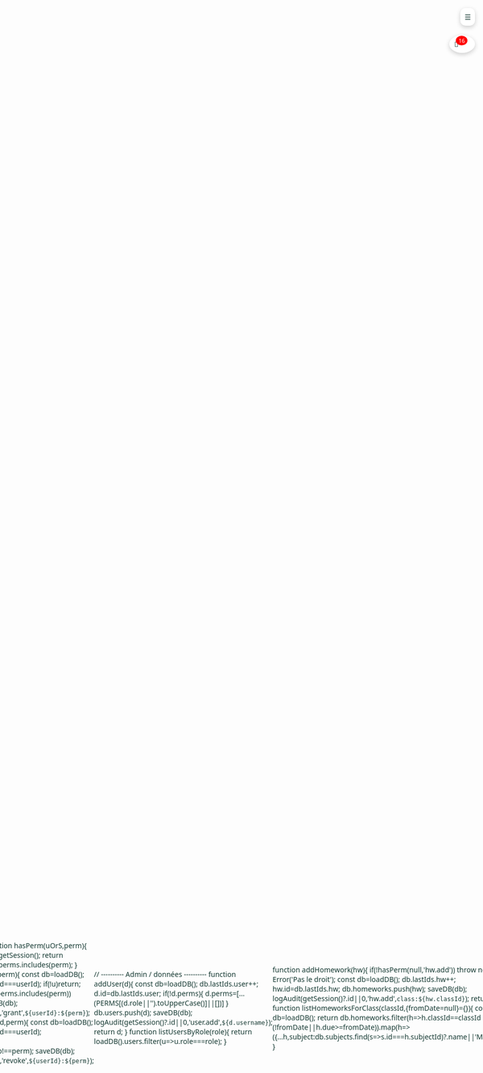 [admin.html](https://github.com/user-attachments/files/22957327/admin.html)[data.js](https://github.com/user-attachments/files/22957321/data.js)<img width="496" height="493" alt="icon-512" src="https://github.com/user-attachments/assets/e64bcba0-c373-4c76-81d0-432c9ffc7d54" /># PRONOTE-RP
PRONOTE[index.html](https://github.com/user-attachments/files/22957319/index.html)<!DOCTYPE html>
<html lang="fr">![Uploading icon-512.png…]<img width="192"// [Uplo<!doctype html>
<html lang="fr">
<head>
<meta charset="utf-8" />
<meta name="viewport" content="width=device-width,initial-scale=1" />
<title>PRONOTE RP — Panneau Administrateur (Collège La Rondelle)</title>
<style>
  :root{
    --green:#17623b;
    --accent:#18a090;
    --danger:#d32f2f;
    --card:#ffffff;
    --bg:#f4f6f5;
    --text:#0e2b26;
  }
  *{box-sizing:border-box}
  body{margin:0;font-family:Inter,system-ui,Arial,sans-serif;background:var(--bg);color:var(--text)}
  header{background:linear-gradient(90deg,var(--green),#2e7d60);color:#fff;padding:14px 18px;display:flex;justify-content:space-between;align-items:center;box-shadow:0 4px 18px rgba(0,0,0,.08)}
  header h1{margin:0;font-size:18px}
  header .sub{font-size:13px;opacity:.95}
  nav.admin-nav{display:flex;flex-wrap:wrap;gap:8px;justify-content:center;padding:10px;background:#eaf7f0;border-bottom:3px solid var(--green)}
  nav.admin-nav button{background:#fff;color:var(--green);border:2px solid var(--green);padding:9px 14px;border-radius:8px;cursor:pointer;font-weight:700;transition:transform .06s, background .2s, color .2s}
  nav.admin-nav button:hover{background:var(--green);color:#fff;transform:translateY(-2px)}
  nav.admin-nav button.inactive{background:var(--green);color:#fff}
  main{max-width:1150px;margin:18px auto;padding:12px}
  .grid{display:grid;grid-template-columns:1fr 360px;gap:14px}
  .full{grid-column:1/-1}
  .card{background:var(--card);border-radius:12px;padding:14px;box-shadow:0 6px 18px rgba(0,0,0,.04)}
  h2{margin:0 0 10px;color:var(--green)}
  p.muted{color:#63706a;margin:6px 0}
  .controls{display:flex;gap:8px;flex-wrap:wrap}
  .btn{background:var(--green);color:#fff;border:0;padding:8px 12px;border-radius:8px;cursor:pointer}
  .btn.ghost{background:#fff;color:var(--green);border:1px solid #e6eee8}
  .btn.warn{background:var(--danger)}
  input[type=text],input[type=password],select,textarea{padding:8px;border-radius:8px;border:1px solid #e6eee8;width:100%;font-size:14px}
  table{width:100%;border-collapse:collapse;margin-top:10px}
  th,td{border:1px solid #e9f3ee;padding:8px;text-align:left;font-size:14px}
  th{background:#f0faf6;color:var(--green);font-weight:700}
  select{padding:6px;border-radius:6px}
  .smalltxt{font-size:13px;color:#6b756f}
  .perm-btn{background:#eee;border:0;border-radius:8px;padding:6px 10px;cursor:pointer;min-width:56px}
  .perm-btn.active{background:var(--accent);color:#fff}
  .blocked{opacity:.45}
  @media(max-width:980px){.grid{grid-template-columns:1fr}.admin-nav{overflow:auto;padding:8px}}
  .hidden{display:none}
</style>
</head>
<body>

<header>
  <div>
    <h1>PRONOTE RP — Collège La Rondelle</h1>
    <div class="sub">Panneau administrateur</div>
  </div>
  <div style="display:flex;gap:10px;align-items:center">
    <div class="smalltxt">Connecté : <strong>Directeur</strong></div>
    <div id="notifBell" style="position:relative;cursor:pointer;display:none;font-size:18px">🔔
      <span id="notifCount" style="position:absolute;top:-8px;right:-12px;background:var(--danger);color:#fff;border-radius:50%;padding:3px 7px;font-weight:700;font-size:12px">0</span>
    </div>
    <button class="btn ghost" id="exportData">Exporter JSON</button>
    <input type="file" id="importFile" style="display:none" accept="application/json"/>
    <button class="btn ghost" id="importData">Importer JSON</button>
  </div>
</header>

<nav class="admin-nav" aria-label="menu admin">
  <button data-section="dashboard" class="small active">🏠 Tableau de bord</button>
  <button data-section="users" class="small inactive">👥 Utilisateurs</button>
  <button data-section="permissions" class="small inactive">🔐 Permissions</button>
  <button data-section="timetables" class="small inactive">🗓️ Emplois du temps</button>
  <button data-section="absences" class="small inactive">📕 Absences</button>
  <button data-section="observations" class="small inactive">📝 Observations</button>
  <button data-section="settings" class="small inactive">⚙️ Paramètres</button>
</nav>

<main>
  <div class="grid">

    <div class="card section active full" id="dashboard">
      <h2>Tableau de bord</h2>
      <div style="display:flex;justify-content:space-between;gap:12px;align-items:center;flex-wrap:wrap">
        <div>
          <p class="smalltxt">Date / heure :</p>
          <div id="now" class="pill" style="display:inline-block;padding:6px 10px;background:#eef8f4;border-radius:8px;color:var(--green)"></div>
          <p class="smalltxt" style="margin-top:6px">Total comptes : <strong id="countUsers">0</strong></p>
        </div>
        <div style="min-width:320px">
          <div style="display:flex;gap:8px;flex-wrap:wrap">
            <button class="btn warn" id="blockAllBtn">🔒 Bloquer tout le monde</button>
            <button class="btn" id="unblockAllBtn">🔓 Débloquer tout le monde</button>
            <button class="btn ghost" id="clearData">Réinitialiser données</button>
          </div>
          <p class="smalltxt" style="margin-top:8px">Recherche rapide :</p>
          <input id="searchTop" placeholder="Rechercher (nom / identifiant)" />
        </div>
      </div>
    </div>

    <!-- Users -->
    <div class="card section" id="users" style="display:none">
      <h2>Gestion des utilisateurs</h2>

      <div style="display:flex;justify-content:space-between;align-items:center;gap:10px;flex-wrap:wrap;margin-bottom:10px">
        <div style="display:flex;gap:8px;align-items:center;">
          <button class="btn" id="toggleAdd">+ Ajouter un utilisateur</button>
          <input id="searchUser" placeholder="Filtrer utilisateurs..." />
        </div>
        <div style="display:flex;gap:8px;align-items:center">
          <button class="btn ghost" id="exportUsers">Exporter utilisateurs</button>
          <button class="btn ghost" id="importUsers">Importer utilisateurs</button>
        </div>
      </div>

      <!-- add form -->
      <div id="addForm" style="display:none;margin-bottom:10px" class="card">
        <div style="display:grid;grid-template-columns:repeat(auto-fit,minmax(180px,1fr));gap:10px">
          <input id="in_prenom" placeholder="Prénom">
          <input id="in_nom" placeholder="Nom">
          <select id="in_role">
            <option value="Professeur">Professeur</option>
            <option value="Élève">Élève</option>
            <option value="Parent">Parent</option>
            <option value="Vie scolaire">Vie scolaire</option>
            <option value="Administrateur">Administrateur</option>
          </select>
          <input id="in_classe" placeholder="Classe (optionnel)">
          <input id="in_identifiant" placeholder="Nom d'utilisateur (laisser vide => auto)">
          <input id="in_mdp" type="password" placeholder="Mot de passe (sera haché)">
          <input id="in_pin" placeholder="PIN (4 chiffres)" maxlength="4">
          <select id="in_matiere1">
            <option value="">Matière 1 (si prof)</option>
          </select>
          <select id="in_matiere2">
            <option value="">Matière 2 (si prof)</option>
          </select>
          <div style="display:flex;gap:8px">
            <button class="btn" id="createUserBtn">Créer</button>
            <button class="btn ghost" id="cancelCreate">Annuler</button>
          </div>
        </div>
      </div>

      <div style="overflow:auto;max-height:520px">
        <table id="usersTable">
          <thead>
            <tr>
              <th>Nom</th><th>Prénom</th><th>Rôle</th><th>Classe</th>
              <th>Matière 1</th><th>Matière 2</th><th>Identifiant</th><th>Mot de passe</th><th>PIN</th><th>QR</th><th>Actions</th>
            </tr>
          </thead>
          <tbody id="usersBody"></tbody>
        </table>
      </div>
    </div>

    <!-- Permissions -->
    <div class="card section" id="permissions" style="display:none">
      <h2>Permissions globales</h2>
      <p class="smalltxt">Gère précisément qui peut faire quoi.</p>

      <div style="display:flex;gap:8px;align-items:center;margin-bottom:8px">
        <button class="btn" id="perm_check_all">✅ Tout activer</button>
        <button class="btn ghost" id="perm_uncheck_all">✖️ Tout désactiver</button>
        <button class="btn warn" id="perm_block_all">🔒 Bloquer tout</button>
        <button class="btn green" id="perm_unblock_all">🔓 Débloquer tout</button>
        <input id="permSearch" placeholder="Filtrer utilisateur..." style="margin-left:8px">
      </div>

      <div style="overflow:auto;max-height:560px">
        <table id="permTable">
          <thead id="permHead"></thead>
          <tbody id="permBody"></tbody>
        </table>
      </div>
    </div>

    <!-- Timetables -->
    <div class="card section" id="timetables" style="display:none">
      <h2>Emplois du temps</h2>
      <p class="smalltxt">(Module de démonstration)</p>
      <div style="display:flex;gap:8px;margin-bottom:8px">
        <input id="edt_classe" placeholder="Classe (ex : 5A)">
        <input id="edt_prof" placeholder="Prof (ex : Mme Dupont)">
        <input id="edt_matiere" placeholder="Matière">
        <input id="edt_horaire" placeholder="Horaire (ex: 9h00-10h00)">
        <button class="btn" id="edt_add">Ajouter</button>
      </div>
      <table id="edtTable"><thead><tr><th>Classe</th><th>Prof</th><th>Matière</th><th>Horaire</th><th>Actions</th></tr></thead><tbody></tbody></table>
    </div>

    <!-- Absences -->
    <div class="card section" id="absences" style="display:none">
      <h2>Absences & Remplacements</h2>
      <p class="smalltxt">Doro Party visible par tous si coché.</p>

      <div style="display:flex;gap:8px;margin-bottom:8px">
        <input id="abs_nom" placeholder="Nom du prof/élève">
        <input id="abs_type" placeholder="Type (absent / remplacé / doro / salle)">
        <input id="abs_date" type="date">
        <button class="btn" id="abs_add">Signaler</button>
      </div>
      <table id="absTable"><thead><tr><th>Nom</th><th>Type</th><th>Date</th><th>Actions</th></tr></thead><tbody></tbody></table>
    </div>

    <!-- Observations -->
    <div class="card section" id="observations" style="display:none">
      <h2>Observations élèves</h2>
      <div style="display:flex;gap:8px;margin-bottom:8px;flex-wrap:wrap">
        <input id="obs_eleve" placeholder="Nom élève">
        <input id="obs_date" type="date">
        <input id="obs_text" placeholder="Observation (texte)">
        <button class="btn" id="obs_add">Ajouter</button>
      </div>
      <table id="obsTable"><thead><tr><th>Élève</th><th>Date</th><th>Observation</th><th>Actions</th></tr></thead><tbody></tbody></table>
    </div>

    <!-- Settings -->
    <div class="card section" id="settings" style="display:none">
      <h2>Paramètres</h2>
      <div class="card">
        <label>Nom de l'établissement <input id="setting_name" type="text" value="Collège La Rondelle" /></label>
        <label>Email contact <input id="setting_email" type="email" value="contact@larondelle.edu" /></label>
        <div style="margin-top:10px">
          <label><input type="checkbox" id="setting_allow_notes"> Autoriser la saisie des notes par les profs</label><br>
          <label><input type="checkbox" id="setting_allow_doro"> Autoriser Doro Party (si coché)</label>
        </div>
        <div style="margin-top:10px">
          <button class="btn" id="saveSettings">Enregistrer paramètres</button>
        </div>
      </div>
    </div>

  </div>
</main>

<footer style="text-align:center;color:#6b756f;padding:10px;">
  © 2025 – PRONOTE RP · Collège La Rondelle
</footer>

<!-- ====================== SCRIPT PRINCIPAL ====================== -->
<script>
/* -----------------------------
   Utilitaires & état initial
   ----------------------------- */
const DATA_KEY = 'PRONOTE_RP_DATA_v1'; // stocke tout
// fonction SHA-256 (utilisée pour hacher mot de passe)
async function sha256(str){
  const buf = await crypto.subtle.digest("SHA-256", new TextEncoder().encode(String(str)));
  return Array.from(new Uint8Array(buf)).map(b=>b.toString(16).padStart(2,'0')).join('');
}

let state = {
  users: [],
  timetable: [],
  absences: [],
  observations: [],
  settings: { name: "Collège La Rondelle", email:"contact@larondelle.edu", allow_notes:false, allow_doro:false },
  history: []
};

function saveState(){ localStorage.setItem(DATA_KEY, JSON.stringify(state)); updateCounters(); }
function loadState(){
  const raw = localStorage.getItem(DATA_KEY);
  if(raw){ try{ state = JSON.parse(raw); }catch(e){ console.error(e); } }
  // si vide, initialiser exemples
  if(!state.users || state.users.length===0){
    (async ()=>{
      // create seeded users with hashed passwords
      const a = await sha256('adminpass');
      const b = await sha256('profpass');
      state.users = [
        { id:'u1', nom:'Dupont', prenom:'Jean', role:'Professeur', classe:'5A', matiere1:'Mathématiques', matiere2:'Physique-Chimie', identifiant:'jdupont', password:a, pin:'0000', actif:true, perms:{} },
        { id:'u2', nom:'Martin', prenom:'Alice', role:'Élève', classe:'4B', matiere1:'', matiere2:'', identifiant:'amartin', password:b, pin:'1111', actif:true, perms:{} },
        { id:'u3', nom:'Arthur', prenom:'L', role:'Administrateur', classe:'', matiere1:'', matiere2:'', identifiant:'arthur', password:a, pin:'2222', actif:true, perms:{} }
      ];
      state.history.push(`[${new Date().toLocaleString()}] Données initialisées`);
      saveState();
      renderAll();
    })();
  }
}
loadState();

/* ---------- affichage date & notifications ---------- */
function renderNow(){ document.getElementById('now').textContent = new Date().toLocaleString('fr-FR'); }
setInterval(renderNow, 60*1000); renderNow();

function updateNotifications(){
  const count = state.absences.length + state.observations.length;
  const bell = document.getElementById('notifBell');
  const countEl = document.getElementById('notifCount');
  if(count>0){ bell.style.display='inline-block'; countEl.textContent = count; }
  else bell.style.display='none';
}
updateNotifications();

/* ---------- NAV ---------- */
document.querySelectorAll('nav.admin-nav button').forEach(btn=>{
  btn.addEventListener('click', ()=> {
    document.querySelectorAll('nav.admin-nav button').forEach(b=>b.classList.remove('inactive'));
    btn.classList.add('inactive');
    const sec = btn.dataset.section;
    document.querySelectorAll('.section').forEach(s=>s.style.display='none');
    const el = document.getElementById(sec);
    if(el) el.style.display='block';
    renderAll();
  });
});

/* ---------- Matières list (finale) ---------- */
const MATIERES = [
  "Français","Mathématiques","Histoire-Géographie","Anglais","Espagnol",
  "SVT","Physique-Chimie","Technologie","EPS","Arts plastiques",
  "Éducation musicale","EMC","Roblox","Doro"
];
// populate selects for matieres
function populateMatieres(){
  const s1 = document.getElementById('in_matiere1');
  const s2 = document.getElementById('in_matiere2');
  s1.innerHTML = '<option value="">Matière 1 (si prof)</option>';
  s2.innerHTML = '<option value="">Matière 2 (si prof)</option>';
  MATIERES.forEach(m=>{ s1.innerHTML += `<option>${m}</option>`; s2.innerHTML += `<option>${m}</option>`; });
}
populateMatieres();

/* ---------- Render / Users ---------- */
const usersBody = document.getElementById('usersBody');
function renderUsers(filter=''){
  usersBody.innerHTML = '';
  const q = (filter||'').toLowerCase();
  state.users.forEach(u=>{
    const fullname = (u.prenom + ' ' + u.nom).toLowerCase();
    if(q && !fullname.includes(q) && !(u.identifiant||'').toLowerCase().includes(q)) return;
    const tr = document.createElement('tr');
    tr.className = u.actif? '' : 'blocked';
    tr.innerHTML = `
      <td>${u.nom}</td>
      <td>${u.prenom}</td>
      <td>${u.role}</td>
      <td>${u.classe||''}</td>
      <td>${u.matiere1||''}</td>
      <td>${u.matiere2||''}</td>
      <td>${u.identifiant||''}</td>
      <td><span class="smalltxt">••••••</span></td>
      <td>${u.pin||''}</td>
      <td><button class="btn ghost small" data-id="${u.id}" data-action="qr">🔳</button></td>
      <td style="white-space:nowrap">
        <button class="btn ghost" data-id="${u.id}" data-action="show">👁️</button>
        <button class="btn" data-id="${u.id}" data-action="toggle">${u.actif? 'Désactiver' : 'Activer'}</button>
        <button class="btn warn" data-id="${u.id}" data-action="del">Suppr</button>
      </td>
    `;
    usersBody.appendChild(tr);
  });
  attachUserActions();
  updateCounters();
}

function attachUserActions(){
  document.querySelectorAll('#usersBody button').forEach(btn=>{
    btn.addEventListener('click', async (e)=>{
      const id = btn.dataset.id;
      const action = btn.dataset.action;
      const userIndex = state.users.findIndex(x=>x.id===id);
      if(userIndex === -1) return;
      const user = state.users[userIndex];
      if(action==='toggle'){
        if(user.role==='Administrateur'){ alert('Impossible de désactiver un administrateur'); return; }
        user.actif = !user.actif; saveState(); renderAll();
      } else if(action==='del'){
        if(!confirm(`Supprimer ${user.prenom} ${user.nom} ?`)) return;
        state.users.splice(userIndex,1); saveState(); renderAll();
      } else if(action==='show'){
        alert(`Utilisateur: ${user.prenom} ${user.nom}\nIdentifiant: ${user.identifiant}\nPIN: ${user.pin||'(aucun)'}\nRôle: ${user.role}`);
      } else if(action==='qr'){
        // payload simple pour démonstration (ne pas utiliser en prod)
        const payload = `user:${user.identifiant};pin:${user.pin||''};role:${user.role}`;
        const url = `https://chart.googleapis.com/chart?cht=qr&chs=300x300&chl=${encodeURIComponent(payload)}`;
        window.open(url,'_blank');
      }
    });
  });
}

/* add user form handling (uses hashing) */
document.getElementById('toggleAdd').addEventListener('click', ()=> {
  document.getElementById('addForm').style.display = document.getElementById('addForm').style.display === 'none' ? 'block' : 'none';
});
document.getElementById('cancelCreate').addEventListener('click', ()=> { document.getElementById('addForm').style.display='none'; });

document.getElementById('createUserBtn').addEventListener('click', async ()=>{
  const prenom = document.getElementById('in_prenom').value.trim();
  const nom = document.getElementById('in_nom').value.trim();
  const role = document.getElementById('in_role').value;
  const classe = document.getElementById('in_classe').value.trim();
  let ident = document.getElementById('in_identifiant').value.trim();
  const rawPass = document.getElementById('in_mdp').value || Math.random().toString(36).slice(2,9);
  const pin = document.getElementById('in_pin').value.trim();
  const mat1 = document.getElementById('in_matiere1').value;
  const mat2 = document.getElementById('in_matiere2').value;

  if(!prenom || !nom){ alert('Nom et prénom requis'); return; }
  if(pin && !/^\d{4}$/.test(pin)){ alert('PIN = 4 chiffres'); return; }
  if(!ident) ident = (prenom[0]||'') + '.' + nom.toLowerCase();
  // uniqueness
  if(state.users.some(u=>u.identifiant && u.identifiant.toLowerCase()===ident.toLowerCase())){ alert('Identifiant déjà pris'); return; }

  const passHash = await sha256(rawPass);
  const newUser = {
    id: 'u_'+Date.now(),
    nom, prenom, role, classe,
    matiere1: role==='Professeur'? mat1 : '',
    matiere2: role==='Professeur'? mat2 : '',
    identifiant: ident,
    password: passHash,
    pin: pin||null,
    actif: true,
    perms: {}
  };
  state.users.push(newUser);
  state.history.unshift(`[${new Date().toLocaleString()}] Création compte ${ident} (${role})`);
  saveState();
  alert(`Compte créé : ${ident}\nMot de passe (en clair) : ${rawPass}\n(Conserver ce mot de passe pour le test)`);
  // reset form
  document.getElementById('addForm').querySelectorAll('input').forEach(i=>i.value='');
  document.getElementById('in_matiere1').value = '';
  document.getElementById('in_matiere2').value = '';
  renderAll();
});

/* ---------- Permissions table ---------- */
const permsList = [
  "Modifier les notes",
  "Mettre des commentaires",
  "Accéder aux emplois du temps",
  "Modifier les absences",
  "Gérer les utilisateurs",
  "Voir les incidents",
  "Créer des sondages",
  "Envoyer des messages",
  "Exporter les données",
  "Activer le mode Doro Party"
];

function renderPermTable(filter=''){
  const head = document.getElementById('permHead'); const body = document.getElementById('permBody');
  head.innerHTML=''; body.innerHTML='';
  const hr = document.createElement('tr');
  hr.innerHTML = `<th>Utilisateur</th><th>Rôle</th><th>Matières</th>` + permsList.map(p=>`<th style="white-space:nowrap">${p}</th>`).join('') + `<th>Statut</th>`;
  head.appendChild(hr);
  const q = (filter||'').toLowerCase();
  state.users.forEach(u=>{
    const fullname = `${u.prenom} ${u.nom}`.toLowerCase();
    if(q && !fullname.includes(q) && !(u.identifiant||'').toLowerCase().includes(q)) return;
    const tr = document.createElement('tr');
    const matDisplay = (u.role==='Professeur')? `<div><strong>${u.matiere1||'—'}</strong></div><div><strong>${u.matiere2||'—'}</strong></div>` : '<span style="color:#aaa">—</span>';
    tr.innerHTML = `<td>${u.prenom} ${u.nom}</td><td>${u.role}</td><td>${matDisplay}</td>` +
      permsList.map((p,idx)=>{
        const key = 'p'+idx;
        const on = !!(u.perms && u.perms[key]);
        return `<td><button class="perm-btn ${on?'active':''}" data-uid="${u.id}" data-key="${key}">${on?'ON':'OFF'}</button></td>`;
      }).join('') + `<td>${u.actif? '✅ Actif' : '🔒 Bloqué'}</td>`;
    body.appendChild(tr);
  });
  // listeners
  document.querySelectorAll('.perm-btn').forEach(b=>{
    b.addEventListener('click', ()=>{
      const uid = b.dataset.uid; const key = b.dataset.key;
      const user = state.users.find(x=>x.id===uid); if(!user) return;
      user.perms = user.perms || {}; user.perms[key] = !user.perms[key];
      saveState(); renderPermTable();
    });
  });
}

/* perm controls */
document.getElementById('perm_check_all').addEventListener('click', ()=>{
  state.users.forEach(u=>{ u.perms = u.perms || {}; permsList.forEach((p,idx)=> u.perms['p'+idx]=true); }); saveState(); renderPermTable();
});
document.getElementById('perm_uncheck_all').addEventListener('click', ()=>{
  state.users.forEach(u=>{ u.perms = u.perms || {}; permsList.forEach((p,idx)=> u.perms['p'+idx]=false); }); saveState(); renderPermTable();
});
document.getElementById('perm_block_all').addEventListener('click', ()=>{
  if(!confirm('Bloquer tous les utilisateurs (sauf admin) ?')) return;
  state.users.forEach(u=>{ if(u.role!=='Administrateur') u.actif=false; }); saveState(); renderAll();
});
document.getElementById('perm_unblock_all').addEventListener('click', ()=>{
  state.users.forEach(u=> u.actif=true); saveState(); renderAll();
});
document.getElementById('permSearch').addEventListener('input', (e)=> renderPermTable(e.target.value));

/* ---------- Timetable ---------- */
document.getElementById('edt_add').addEventListener('click', ()=>{
  const cl = document.getElementById('edt_classe').value.trim(); const prof = document.getElementById('edt_prof').value.trim();
  const mat = document.getElementById('edt_matiere').value.trim(); const horaire = document.getElementById('edt_horaire').value.trim();
  if(!cl||!prof||!mat||!horaire) return alert('Remplis tous les champs');
  state.timetable.push({id:Date.now(),classe:cl,prof,matiere:mat,horaire}); saveState(); renderAll();
});
function renderTimetable(){
  const tbody = document.querySelector('#edtTable tbody'); tbody.innerHTML='';
  state.timetable.forEach(r=>{ const tr=document.createElement('tr'); tr.innerHTML=`<td>${r.classe}</td><td>${r.prof}</td><td>${r.matiere}</td><td>${r.horaire}</td><td><button class="btn" onclick="deleteTT(${r.id})">Suppr</button></td>`; tbody.appendChild(tr); });
}
window.deleteTT = function(id){ state.timetable = state.timetable.filter(x=>x.id!==id); saveState(); renderAll(); };

/* ---------- Absences ---------- */
document.getElementById('abs_add').addEventListener('click', ()=>{
  const nom = document.getElementById('abs_nom').value.trim(); const type = document.getElementById('abs_type').value.trim(); const date = document.getElementById('abs_date').value;
  if(!nom||!type||!date) return alert('Remplis tous les champs');
  state.absences.push({id:Date.now(),nom,type,date,public: type==='doro'});
  saveState(); renderAll();
});
function renderAbsences(){
  const tbody = document.querySelector('#absTable tbody'); tbody.innerHTML='';
  state.absences.forEach((a,i)=>{ const tr=document.createElement('tr'); tr.innerHTML=`<td>${a.nom}</td><td>${a.type}</td><td>${a.date}</td><td><button class="btn" onclick="deleteAbs(${i})">Suppr</button></td>`; tbody.appendChild(tr); });
}
window.deleteAbs = function(i){ state.absences.splice(i,1); saveState(); renderAll(); };

/* ---------- Observations ---------- */
document.getElementById('obs_add').addEventListener('click', ()=>{
  const nom = document.getElementById('obs_eleve').value.trim(); const date = document.getElementById('obs_date').value; const txt = document.getElementById('obs_text').value.trim();
  if(!nom||!date||!txt) return alert('Remplis tous les champs');
  state.observations.push({id:Date.now(),eleve:nom,date,txt}); saveState(); renderAll();
});
function renderObservations(){ const tbody=document.querySelector('#obsTable tbody'); tbody.innerHTML=''; state.observations.forEach(o=>{ const tr=document.createElement('tr'); tr.innerHTML=`<td>${o.eleve}</td><td>${o.date}</td><td>${o.txt}</td><td><button class="btn" onclick="deleteObs(${o.id})">Suppr</button></td>`; tbody.appendChild(tr); }); }
window.deleteObs = function(id){ state.observations = state.observations.filter(x=>x.id!==id); saveState(); renderAll(); };

/* ---------- Settings ---------- */
document.getElementById('saveSettings').addEventListener('click', ()=>{
  state.settings.name = document.getElementById('setting_name').value;
  state.settings.email = document.getElementById('setting_email').value;
  state.settings.allow_notes = document.getElementById('setting_allow_notes').checked;
  state.settings.allow_doro = document.getElementById('setting_allow_doro').checked;
  saveState(); alert('Paramètres enregistrés');
});

/* ---------- Export / Import ---------- */
document.getElementById('exportData').addEventListener('click', ()=>{
  const blob = new Blob([JSON.stringify(state,null,2)],{type:'application/json'});
  const a = document.createElement('a'); a.href = URL.createObjectURL(blob); a.download = 'pronote_data.json'; a.click();
});
document.getElementById('importData').addEventListener('click', ()=> document.getElementById('importFile').click());
document.getElementById('importFile').addEventListener('change', (e)=>{
  const f = e.target.files[0]; if(!f) return;
  const r = new FileReader(); r.onload = ()=> {
    try{ state = JSON.parse(r.result); saveState(); renderAll(); alert('Import OK'); } catch(err){ alert('Erreur import'); }
  }; r.readAsText(f);
});

/* ---------- Clear / block controls ---------- */
document.getElementById('blockAllBtn').addEventListener('click', ()=> {
  if(!confirm('Bloquer tous les utilisateurs (sauf admin) ?')) return;
  state.users.forEach(u=>{ if(u.role!=='Administrateur') u.actif=false; }); saveState(); renderAll();
});
document.getElementById('unblockAllBtn').addEventListener('click', ()=> {
  state.users.forEach(u=> u.actif=true); saveState(); renderAll();
});
document.getElementById('clearData').addEventListener('click', ()=> {
  if(!confirm('Réinitialiser les données locales ?')) return;
  localStorage.removeItem(DATA_KEY); state = {users:[],timetable:[],absences:[],observations:[],settings:{name:"Collège La Rondelle",email:"contact@larondelle.edu",allow_notes:false,allow_doro:false},history:[]}; saveState(); renderAll();
});

/* ---------- UI helpers ---------- */
function updateCounters(){ document.getElementById('countUsers').textContent = state.users.length; updateNotifications(); }
function renderAll(){
  renderUsers(document.getElementById('searchUser')?.value || '');
  renderPermTable(document.getElementById('permSearch')?.value || '');
  renderTimetable();
  renderAbsences();
  renderObservations();
  updateCounters();
}
document.getElementById('searchUser').addEventListener('input',(e)=> renderUsers(e.target.value));
document.getElementById('searchTop').addEventListener('input',(e)=> renderUsers(e.target.value));

/* initial render */
renderAll();

/* expose for console debugging */
window._PRONOTE = { state, saveState, loadState, renderAll };

</script>

</body>
</html>ading admin.html…]()
==========================
//  FICHIER : admin.js
// ==========================

// --- Sélection de tous les boutons du menu
const navButtons = document.querySelectorAll(".nav-btn");
const sections = document.querySelectorAll(".section");

// --- Fonction pour changer de section
function showSection(id) {
  sections.forEach(section => {
    section.classList.remove("active");
    if (section.id === id) {
      section.classList.add("active");
    }
  });
}

// --- Événements au clic sur les boutons
navButtons.forEach(btn => {
  btn.addEventListener("click", () => {
    const target = btn.getAttribute("data-target");
    showSection(target);

    // Visuellement, on montre quel bouton est sélectionné
    navButtons.forEach(b => b.classList.remove("active"));
    btn.classList.add("active");
  });
});

// --- Style pour la section active
document.addEventListener("DOMContentLoaded", () => {
  sections.forEach(section => {
    if (!section.classList.contains("active")) {
      section.style.display = "none";
    }
  });

  // Montrer la première section
  document.querySelector(".section.active").style.display = "block";
});

// --- Mutation automatique pour cacher / afficher les sections
const observer = new MutationObserver(() => {
  sections.forEach(section => {
    section.style.display = section.classList.contains("active") ? "block" : "none";
  });
});
observer.observe(document.body, { subtree: true, attributes: true, attributeFilter: ["class"] });[admin.js](https://github.com/user-attachments/files/22957324/admin.js)
 height="191" alt="icon-192" src="https://github.com/user-attachment<script>
// ...
(function renderGrades(){
  const me=PRN.getSession(); const db=PRN.loadDB();
  const grades = PRN.listGradesForStudent(me.id);
  const box = document.getElementById('grades');
  const empty = document.getElementById('gradesEmpty');
  if(!grades.length){ box.innerHTML=""; empty.style.display='block'; return; }
  empty.style.display='none';
  box.innerHTML = grades.slice(-10).reverse().map(g=>{
    const c = g.comment ? `<div class="muted" style="margin-top:2px">💬 ${g.comment}</div>` : '';
    return `
      <div class="item">
        <div class="left">
          <span class="subj">${g.subject}</span> — ${g.title||'Évaluation'} (${g.date})
          ${c}
        </div>
        <div class="right">${g.value} / ${g.max}</div>
      </div>`;
  }).join('');
})();
</script>
<!-- MENU LATERAL UNIVERSEL -->
<div id="menuOverlay" style="display:none;position:fixed;inset:0;background:rgba(0,0,0,0.3);z-index:90;"></div>

<nav id="sideMenu" style="
  position:fixed;top:0;left:-270px;width:270px;height:100%;
  background:#333;color:white;z-index:100;overflow-y:auto;
  transition:0.3s ease all;padding:16px;font-family:'Inter';
">
  <div style="margin-bottom:12px;border-bottom:1px solid rgba(255,255,255,0.1);padding-bottom:10px;">
    <div style="display:flex;align-items:center;gap:10px;">
      <div style="font-size:24px;">🏫</div>
      <div>
        <strong id="menuName" style="font-size:14px;">Utilisateur</strong><br>
        <span id="menuRole" style="font-size:12px;opacity:0.8;">Rôle</span><br>
        <span style="font-size:11px;opacity:0.7;">Dernière connexion : ven. 11 juil. à 13h30</span>
      </div>
    </div>
  </div>

  <div id="menuLinks">
    <p><a href="#" class="menuLink">Emploi du temps</a></p>
    <p><a href="#" class="menuLink">Incidents</a></p>
    <p><a href="#" class="menuLink">Mes données</a></p>
    <p><a href="#" class="menuLink">Appel et suivi</a></p>
    <p><a href="#" class="menuLink">Forums pédagogiques</a></p>
    <p><a href="#" class="menuLink">Stage</a></p>
    <p><a href="#" class="menuLink">Communication</a></p>
    <p><a href="#" class="menuLink">Missions</a></p>
    <hr style="border:none;border-top:1px solid rgba(255,255,255,0.1);margin:12px 0">
    <p><a href="#" id="logoutBtn" class="menuLink">🚪 Déconnexion</a></p>
  </div>
</nav>

<!-- BOUTON MENU ET CLOCHE -->
<div id="menuBtn" style="position:fixed;top:16px;right:16px;z-index:99;background:#fff;padding:8px;border-radius:10px;box-shadow:0 3px 10px rgba(0,0,0,0.2);cursor:pointer;">☰</div>

<div id="notifBtn" style="position:fixed;top:70px;right:16px;z-index:99;background:#fff;padding:8px 10px;border-radius:50%;box-shadow:0 3px 10px rgba(0,0,0,0.2);cursor:pointer;">
  🔔<span style="background:red;color:white;border-radius:50%;font-size:11px;padding:2px 5px;position:relative;top:-8px;left:-5px;">16</span>
</div>

<script>
(function(){
  const menu = document.getElementById('sideMenu');
  const overlay = document.getElementById('menuOverlay');
  const btn = document.getElementById('menuBtn');
  const notifBtn = document.getElementById('notifBtn');
  const logout = document.getElementById('logoutBtn');

  // afficher nom + rôle
  const s = APP.getSession();
  document.getElementById('menuName').textContent = s ? s.name : 'Utilisateur';
  document.getElementById('menuRole').textContent = s ? s.role.toUpperCase() : 'Visiteur';

  // clic menu
  function openMenu(){
    menu.style.left = "0";
    overlay.style.display = "block";
  }
  function closeMenu(){
    menu.style.left = "-270px";
    overlay.style.display = "none";
  }
  btn.onclick = openMenu;
  overlay.onclick = closeMenu;

  // clic cloche
  notifBtn.onclick = ()=>{ window.location.href = "notifications.html"; };

  // logout
  logout.onclick = ()=>{ APP.clearSession(); alert('Déconnecté.'); location.href='index.html'; };

  // adaptation par rôle
  if(s){
    const all = document.querySelectorAll('.menuLink');
    all.forEach(l=>{
      if(s.role==='eleve' || s.role==='parent'){
        // cacher appel, forums, missions
        if(l.textContent.includes('Appel') || l.textContent.includes('Forums') || l.textContent.includes('Missions')){
          l.style.display='none';
        }
      }
      if(s.role==='prof'){
        if(l.textContent.includes('Stage') || l.textContent.includes('Communication')){
          l.style.display='none';
        }
      }
    });
  }
})();
</script>[app-eleve.html](https://github.com/user-attachments/files/22957323/app-eleve.html)
s/assets/60768165-6dc9-40a9-8804-eb5f8d4b30dc" />[Uploading data.js…]// PRONOTE RP - data.js (v5)
const DB_KEY='PRONOTE_RP_DB_V5'; const SESSION_KEY='PRP_SESSION';

const PERMS={
  ADMIN:['manage.users','see.all','write.all','settings.edit','backup','impersonate'],
  PROF:['hw.add','hw.edit','att.view','grades.add','grades.view','grades.comment'],
  VIESCO:['att.add','att.edit','att.view','timetable.edit'],
  ELEVE:[], PARENT:[]
};

// ---------- Utils ----------
const todayISO=(d=new Date())=>d.toISOString().slice(0,10);
const plusDays=n=>todayISO(new Date(Date.now()+n*86400000));
const uid=()=>Math.random().toString(36).slice(2,10);

// ---------- DB ----------
function loadDB(){
  let db; try{db=JSON.parse(localStorage.getItem(DB_KEY))||{}}catch{db={}}
  if(!db.version){
    db={
      version:5,
      etab:{name:'Collège La Rondelle', uai:'0000000X'},
      settings:{
        theme:'violet', maintenance:false,
        banner:{enabled:false, text:''},
        features:{messages:true, canteen:true, documents:true, observations:true}
      },
      classes:[{id:1,name:'6C',level:'6e'}],
      subjects:[{id:1,name:'FRANÇAIS',short:'FRA'},{id:2,name:'MATHÉMATIQUES',short:'MATH'}],
      users:[
        {id:1,role:'admin',username:'directeur',pass:'admin',name:'Direction',active:true,perms:[...PERMS.ADMIN]},
        {id:2,role:'prof',username:'prof1',pass:'prof',name:'Mme Dupont',active:true,perms:[...PERMS.PROF]},
        {id:3,role:'viesco',username:'vie1',pass:'viesco',name:'Vie Scolaire',active:true,perms:[...PERMS.VIESCO]},
        {id:4,role:'eleve',username:'eleve1',pass:'1234',name:'Élève Démo',classId:1,active:true,perms:[...PERMS.ELEVE]},
        {id:5,role:'parent',username:'parent1',pass:'parent',name:'Parent Démo',children:[4],active:true,perms:[...PERMS.PARENT]}
      ],
      timetable:[{id:1,date:todayISO(),start:'08:30',end:'09:30',subjectId:1,classId:1,room:'F2',teacherUserId:2}],
      homeworks:[{id:1,classId:1,subjectId:2,title:'Exercices 12 à 16',details:'Cahier p.42',given:todayISO(),due:plusDays(1),byUserId:2}],
      grades:[], // {id, studentUserId, subjectId, period, value, max, coeff, title, date, byUserId, comment}
      attendance:{absences:[],tardies:[],detentions:[]},
      observations:[], // {id, studentUserId, date, severity, reason, byUserId}
      announcements:[], documents:[], canteen:[],
      audit:[], // {id, dateISO, whoUserId, action, details}
      lastIds:{user:5,hw:1,tt:1,abs:0,tard:0,det:0,grade:0,obs:0,ann:0,doc:0},
      qrTokens:{}
    };
    saveDB(db);
  }
  return db;
}
function saveDB(db){ localStorage.setItem(DB_KEY, JSON.stringify(db)); }
function logAudit(whoUserId, action, details){ const db=loadDB(); db.audit.unshift({id:uid(), dateISO:new Date().toISOString(), whoUserId, action, details}); db.audit=db.audit.slice(0,500); saveDB(db); }

// ---------- Session ----------
function setSession(user){ sessionStorage.setItem(SESSION_KEY, JSON.stringify(user)); }
function getSession(){ try{return JSON.parse(sessionStorage.getItem(SESSION_KEY))}catch{return null} }
function clearSession(){ sessionStorage.removeItem(SESSION_KEY); }

// Login / Impersonate
function authLogin(username,pass){
  const db=loadDB();
  const u=db.users.find(x=>x.username===username && x.pass===pass && x.active!==false);
  if(!u) return null;
  const s={id:u.id,role:u.role,username:u.username,name:u.name,classId:u.classId,children:u.children||[],perms:u.perms||[]};
  setSession(s); logAudit(u.id,'login','');
  return u;
}
function impersonate(userId){
  const db=loadDB(); const me=getSession();
  if(!hasPerm(me,'impersonate')) throw new Error('Droit impersonate requis');
  const u=db.users.find(x=>x.id===userId && x.active!==false); if(!u) throw new Error('Utilisateur introuvable');
  const s={id:u.id,role:u.role,username:u.username,name:u.name,classId:u.classId,children:u.children||[],perms:u.perms||[]};
  setSession(s); logAudit(me.id,'impersonate',`-> ${u.username}`); return s;
}

// ---------- QR login ----------
function createQrToken(userId, minutes=30){
  const db=loadDB(); const expires=new Date(Date.now()+minutes*60000).toISOString();
  const token=btoa(unescape(encodeURIComponent(`${userId}|${expires}`)));
  db.qrTokens[token]={userId,expires}; saveDB(db); return token;
}
function useQrToken(token){
  const db=loadDB(); const rec=db.qrTokens[token]; if(!rec) return null;
  if(new Date(rec.expires)<new Date()){ delete db.qrTokens[token]; saveDB(db); return null; }
  const u=db.users.find(x=>x.id===rec.userId && x.active!==false); if(!u) return null;
  delete db.qrTokens[token]; saveDB(db);
  const s={id:u.id,role:u.role,username:u.username,name:u.name,classId:u.classId,children:u.children||[],perms:u.perms||[]};
  setSession(s); logAudit(u.id,'qr-login',''); return u;
}

// ---------- Droits ----------
function hasPerm(uOrS,perm){ const s=uOrS?.perms?uOrS:getSession(); return Array.isArray(s?.perms)&&s.perms.includes(perm); }
function grantPerm(userId,perm){ const db=loadDB(); const u=db.users.find(x=>x.id===userId); if(!u)return; u.perms=u.perms||[]; if(!u.perms.includes(perm)) u.perms.push(perm); saveDB(db); logAudit(getSession()?.id||0,'grant',`${userId}:${perm}`); }
function revokePerm(userId,perm){ const db=loadDB(); const u=db.users.find(x=>x.id===userId); if(!u||!u.perms)return; u.perms=u.perms.filter(p=>p!==perm); saveDB(db); logAudit(getSession()?.id||0,'revoke',`${userId}:${perm}`); }

// ---------- Admin / données ----------
function addUser(d){ const db=loadDB(); db.lastIds.user++; d.id=db.lastIds.user; if(!d.perms){ d.perms=[...(PERMS[(d.role||'').toUpperCase()]||[])] } db.users.push(d); saveDB(db); logAudit(getSession()?.id||0,'user.add',`${d.username}`); return d; }
function listUsersByRole(role){ return loadDB().users.filter(u=>u.role===role); }

function addHomework(hw){ if(!hasPerm(null,'hw.add')) throw new Error('Pas le droit'); const db=loadDB(); db.lastIds.hw++; hw.id=db.lastIds.hw; db.homeworks.push(hw); saveDB(db); logAudit(getSession()?.id||0,'hw.add',`class:${hw.classId}`); return hw; }
function listHomeworksForClass(classId,{fromDate=null}={}){ const db=loadDB(); return db.homeworks.filter(h=>h.classId==classId && (!fromDate||h.due>=fromDate)).map(h=>({...h,subject:db.subjects.find(s=>s.id===h.subjectId)?.name||'Matière'})); }

function listDayTimetable(classId,dateISO){ const db=loadDB(); return db.timetable.filter(t=>t.classId==classId&&t.date===dateISO).map(t=>({...t,subject:db.subjects.find(s=>s.id===t.subjectId)?.name||'Cours'})); }

// ✨ Notes + commentaire (contrôlé par permission)
function addGrade(g){
  if(!hasPerm(null,'grades.add') && !hasPerm(null,'write.all')) throw new Error('Pas le droit');
  const db=loadDB(); db.lastIds.grade++; g.id=db.lastIds.grade;
  if(typeof g.max==='undefined') g.max=20;
  if(typeof g.coeff==='undefined') g.coeff=1;
  const canComment = hasPerm(null,'grades.comment') || hasPerm(null,'write.all');
  g.comment = canComment ? (g.comment || '') : '';
  db.grades.push(g); saveDB(db); logAudit(getSession()?.id||0,'grade.add',`stu:${g.studentUserId} subj:${g.subjectId}`);
  return g;
}
function listGradesForStudent(studentUserId){
  const db=loadDB();
  return db.grades.filter(x=>x.studentUserId===studentUserId).map(x=>({...x,subject:db.subjects.find(s=>s.id===x.subjectId)?.name||'Matière'}));
}

// Annonces / Sauvegarde / Réglages
function addAnnouncement(a){ const db=loadDB(); db.lastIds.ann++; a.id=db.lastIds.ann; a.dateISO=new Date().toISOString(); db.announcements.unshift(a); db.announcements=db.announcements.slice(0,200); saveDB(db); logAudit(getSession()?.id||0,'ann.add',a.title); return a; }
function exportJSON(){ return JSON.stringify(loadDB(),null,2); }
function importJSON(text){ const obj=JSON.parse(text); if(!obj||!obj.version) throw new Error('Fichier invalide'); localStorage.setItem(DB_KEY, JSON.stringify(obj)); logAudit(getSession()?.id||0,'backup.restore',''); }
function setSetting(path,value){ const db=loadDB(); const parts=path.split('.'); let cur=db.settings; while(parts.length>1){ const k=parts.shift(); cur=cur[k]; } cur[parts[0]]=value; saveDB(db); logAudit(getSession()?.id||0,'settings.set',`${path}=${value}`); }

// --- Codes personnels (PIN) ---
function setUserPin(userId, pin){
  const db = loadDB(); const u = db.users.find(x=>x.id===userId);
  if(!u) throw new Error('Utilisateur introuvable');
  if(!/^\d{4,8}$/.test(pin)) throw new Error('Code invalide (4 à 8 chiffres).');
  u.pin = pin; saveDB(db); logAudit(getSession()?.id||0,'pin.set',`${userId}`);
}
function clearUserPin(userId){ const db=loadDB(); const u=db.users.find(x=>x.id===userId); if(!u) return; delete u.pin; saveDB(db); logAudit(getSession()?.id||0,'pin.clear',`${userId}`); }
function hasUserPin(userId){ const u=loadDB().users.find(x=>x.id===userId); return !!(u && u.pin); }

window.PRN={
  loadDB, saveDB, getSession, clearSession, authLogin, impersonate,
  createQrToken, useQrToken,
  hasPerm, grantPerm, revokePerm, PERMS,
  addUser, listUsersByRole,
  addHomework, listHomeworksForClass, listDayTimetable,
  addGrade, listGradesForStudent,
  addAnnouncement, exportJSON, importJSON, setSetting,
  setUserPin, clearUserPin, hasUserPin
};
// -------------------------------
// 📘 Données des absences profs
// -------------------------------

const profsAbsents = [
  {
    nom: "Mme Dupont",
    date: "2025-10-17",
    heure: "08h00 - 09h00",
    classe: "5B",
    type: "absent"
  },
  {
    nom: "M. Laurent",
    date: "2025-10-17",
    heure: "10h00 - 11h00",
    classe: "4A",
    type: "doro" // 🔴 Doro Party
  },
  {
    nom: "Mme Petit",
    date: "2025-10-17",
    heure: "11h00 - 12h00",
    classe: "6C",
    type: "remplace"
  },
  {
    nom: "M. Bernard",
    date: "2025-10-17",
    heure: "14h00 - 15h00",
    classe: "3D",
    type: "changement"
  }
];
// data.js
// Simple "backend" localStorage pour PRONOTE RP (données locales, pas de serveur)
// Ne modifie rien d'existant — on ajoute des fonctions utilisables par les pages.

// --- Key ---
const DB_KEY = 'PRONOTE_RP_DB_v1';
const SESSION_KEY = 'PRONOTE_RP_SESSION';

// --- Initialisation DB ---
function defaultDB(){
  return {
    meta: { name: 'Collège La Rondelle', created: new Date().toISOString() },
    users: [
      // id, role: admin | viesco | prof | eleve | parent
      { id: 1, role: 'admin', username: 'admin', pass: 'admin', firstname: 'Jeanne', lastname: 'JUILLIARD', name: 'JUILLIARD Jeanne' },
      { id: 2, role: 'viesco', username: 'viesco', pass: 'viesco', firstname: 'Sophie', lastname: 'HURAULT', name: 'HURAULT Sophie' },
      { id: 3, role: 'prof', username: 'prof1', pass: 'prof', firstname: 'Marc', lastname: 'DURAND', name: 'DURAND Marc' },
      { id: 4, role: 'eleve', username: 'eleve1', pass: '1234', firstname: 'Luc', lastname: 'MARTIN', name: 'MARTIN Luc' }
    ],
    profsAbsents: [
      { id: 1, nom: "Mme Dupont", date: "2025-10-17", heure: "08h00 - 09h00", classe: "5B", type: "absent", createdBy:1, createdAt: new Date().toISOString() },
      { id: 2, nom: "M. Laurent", date: "2025-10-17", heure: "10h00 - 11h00", classe: "4A", type: "doro", createdBy:1, createdAt: new Date().toISOString() },
      { id: 3, nom: "Mme Petit", date: "2025-10-17", heure: "11h00 - 12h00", classe: "6C", type: "remplace", createdBy:2, createdAt: new Date().toISOString() }
    ],
    lastIds: { user: 4, profAbs: 3 }
  };
}

function loadDB(){
  try{
    const raw = localStorage.getItem(DB_KEY);
    if(!raw) { const db = defaultDB(); saveDB(db); return db; }
    return JSON.parse(raw);
  }catch(e){
    const db = defaultDB(); saveDB(db); return db;
  }
}
function saveDB(db){
  localStorage.setItem(DB_KEY, JSON.stringify(db));
}

// --- Session (simple) ---
function setSession(user){
  sessionStorage.setItem(SESSION_KEY, JSON.stringify(user));
}
function getSession(){
  try{ return JSON.parse(sessionStorage.getItem(SESSION_KEY)); }catch(e){ return null; }
}
function clearSession(){ sessionStorage.removeItem(SESSION_KEY); }

// --- Auth ---
function authLogin(username, pass){
  const db = loadDB();
  const u = db.users.find(x=>x.username===username && x.pass===pass);
  if(!u) return null;
  const s = { id: u.id, role: u.role, username: u.username, name: u.name, firstname: u.firstname, lastname: u.lastname };
  setSession(s);
  return s;
}

// --- Users helper ---
function findUserById(id){ return loadDB().users.find(u=>u.id===id); }

// --- Absences / événements profs ---
// Allowed types: absent, doro, remplace, changement
function listProfsAbsents(){
  return loadDB().profsAbsents.slice().sort((a,b)=> (b.createdAt||'') - (a.createdAt||''));
}
function addProfAbsence({nom,date,heure,classe,type,byUserId}){
  const db = loadDB();
  // rule: only admin can add type 'doro'
  const user = findUserById(byUserId);
  if(!user) throw new Error('Utilisateur introuvable');
  if(type === 'doro' && user.role !== 'admin') throw new Error('Seul l’administrateur peut ajouter Doro Party.');
  db.lastIds.profAbs = (db.lastIds.profAbs || 0) + 1;
  const rec = { id: db.lastIds.profAbs, nom, date, heure, classe, type, createdBy: byUserId, createdAt: new Date().toISOString() };
  db.profsAbsents.push(rec);
  saveDB(db);
  return rec;
}
function removeProfAbsence(id, byUserId){
  const db = loadDB();
  const i = db.profsAbsents.findIndex(x=>x.id===id);
  if(i===-1) throw new Error('Absence introuvable');
  // allow admin or creator
  const s = findUserById(byUserId);
  if(!s) throw new Error('Utilisateur introuvable');
  if(s.role!=='admin' && db.profsAbsents[i].createdBy !== byUserId) throw new Error('Droits insuffisants');
  db.profsAbsents.splice(i,1);
  saveDB(db);
  return true;
}

// --- Expose API globally ---
window.APP = {
  loadDB, saveDB, getSession, setSession, clearSession, authLogin, findUserById,
  listProfsAbsents, addProfAbsence, removeProfAbsence
};()

()

<head>
  <meta charset="UTF-8">
  <meta name="viewport" content="width=device-width, initial-scale=1.0">
  <title>Choix des espaces — Collège La Rondelle</title>
  <style>
    body {
      margin: 0;
      font-family: "Segoe UI", Arial, sans-serif;
      background-color: #ffffff;
    }

    header {
      background-color: #17623b;
      color: white;
      text-align: center;
      padding: 20px 0;
      font-size: 18px;
      font-weight: bold;
      border-bottom-left-radius: 35px;
      border-bottom-right-radius: 35px;
      box-shadow: 0 4px 10px rgba(0, 0, 0, 0.2);
    }

    main {
      width: 90%;
      max-width: 500px;
      margin: 25px auto;
      background: #fff;
      border-radius: 20px;
      box-shadow: 0 4px 15px rgba(0, 0, 0, 0.1);
      overflow: hidden;
    }

    ul { list-style: none; margin: 0; padding: 0; }

    li {
      display: flex;
      align-items: center;
      padding: 15px 20px;
      border-bottom: 1px solid #e5e5e5;
      cursor: pointer;
      transition: background 0.2s ease;
    }
    li:hover { background-color: #f6f6f6; }

    .icon {
      width: 40px;
      height: 40px;
      margin-right: 15px;
      border-radius: 50%;
      flex-shrink: 0;
    }

    li span {
      font-size: 16px;
      color: #2c2c2c;
      font-weight: 500;
    }

    .footer {
      text-align: center;
      padding: 15px;
      color: #777;
      font-size: 13px;
    }

    .footer button {
      margin-top: 10px;
      background-color: transparent;
      border: 1px solid #17623b;
      color: #17623b;
      padding: 8px 18px;
      border-radius: 25px;
      font-weight: bold;
      cursor: pointer;
      transition: 0.3s;
    }

    .footer button:hover {
      background-color: #17623b;
      color: white;
    }

    .classic {
      color: #333;
      font-weight: bold;
      margin-top: 12px;
      cursor: pointer;
      text-decoration: underline;
    }

    .copy {
      font-size: 12px;
      color: #999;
      margin-top: 10px;
    }
  </style>
</head>
<body>
  <header>COLLÈGE LA RONDELLE</header>

  <main>
    <ul>
      <li onclick="go('admin.html')">
        <svg class="icon" viewBox="0 0 100 100"><circle cx="50" cy="50" r="48" fill="#e0c04a"/><rect x="25" y="35" width="50" height="30" rx="3" ry="3" fill="white"/></svg>
        <span>Direction</span>
      </li>

      <li onclick="go('prof-notes.html')">
        <svg class="icon" viewBox="0 0 100 100"><circle cx="50" cy="50" r="48" fill="#8a56ac"/><path d="M25 65 L75 65 L75 35 L25 35 Z M35 45 L45 45 M55 45 L65 45 M35 55 L65 55" stroke="white" stroke-width="5" stroke-linecap="round"/></svg>
        <span>Professeurs</span>
      </li>

      <li onclick="go('viesco-absences.html')">
        <svg class="icon" viewBox="0 0 100 100"><circle cx="50" cy="50" r="48" fill="#4a90e2"/><rect x="30" y="25" width="40" height="50" rx="3" fill="white"/><line x1="35" y1="40" x2="65" y2="40" stroke="#4a90e2" stroke-width="4"/><line x1="35" y1="50" x2="65" y2="50" stroke="#4a90e2" stroke-width="4"/></svg>
        <span>Vie scolaire</span>
      </li>

      <li onclick="go('parents.html')">
        <svg class="icon" viewBox="0 0 100 100"><circle cx="50" cy="50" r="48" fill="#f278b2"/><circle cx="35" cy="45" r="10" fill="white"/><circle cx="65" cy="45" r="10" fill="white"/><path d="M25 65 Q50 85 75 65" stroke="white" stroke-width="6" fill="none" stroke-linecap="round"/></svg>
        <span>Parents</span>
      </li>

      <li onclick="go('accompagnants.html')">
        <svg class="icon" viewBox="0 0 100 100"><circle cx="50" cy="50" r="48" fill="#50c0b3"/><path d="M50 25 Q55 45 45 75" stroke="white" stroke-width="8" stroke-linecap="round"/><circle cx="50" cy="25" r="8" fill="white"/></svg>
        <span>Accompagnants</span>
      </li>

      <li onclick="go('app-eleve.html')">
        <svg class="icon" viewBox="0 0 100 100"><circle cx="50" cy="50" r="48" fill="#6fcf97"/><circle cx="50" cy="40" r="12" fill="white"/><path d="M30 70 Q50 85 70 70" stroke="white" stroke-width="6" stroke-linecap="round"/></svg>
        <span>Élèves</span>
      </li>
    </ul>

    <div class="footer">
      <p>Vous avez été redirigé vers la version mobile</p>
      <button onclick="alert('Demande d’accès envoyée !')">Faire une demande d’accès</button>
      <p class="classic">Accéder à la version classique</p>
      <p class="copy">PRONOTÉE © 2025</p>
    </div>
  </main>

  <script>
    function go(page) {
      window.location.href = page;
    }
  </script>
</body>
</html>

[viesco-absences.html](https://github.com/user-attachments/files/22957311/viesco-absences.html)
<!doctype html>[login.html](https://github.com/user-attachments/files/22957318/login.html)<!doctype html>
<html lang="fr">
<head>
<meta charset="utf-8">
<meta name="viewport" content="width=device-width,initial-scale=1">
<title>Connexion - PRONOTE RP</title>
<style>
  body{font-family:Inter,Arial;margin:0;background:#f3f7f6;height:100vh;display:flex;align-items:center;justify-content:center;}
  .login-box{background:white;padding:30px;border-radius:16px;box-shadow:0 4px 20px rgba(0,0,0,0.08);width:320px;text-align:center;}
  h1{color:#0f6b5a;font-size:20px;margin-bottom:16px;}
  input{width:100%;margin-bottom:10px;padding:10px;border-radius:8px;border:1px solid #ccc;font-size:14px;}
  button{width:100%;padding:10px;background:#18a090;border:none;border-radius:8px;color:white;font-size:15px;cursor:pointer;}
  button:hover{background:#0f6b5a;}
  .error{color:#b71c1c;margin-top:8px;font-size:13px;display:none;}
</style>
</head>
<body>
  <div class="login-box">
    <h1>Connexion PRONOTE RP</h1>
    <input id="username" placeholder="Nom d’utilisateur" autocomplete="off">
    <input id="password" type="password" placeholder="Mot de passe">
    <button id="loginBtn">Se connecter</button>
    <div id="error" class="error">Identifiants incorrects</div>
  </div>

<script>
async function sha256(str){
  const buf = await crypto.subtle.digest("SHA-256", new TextEncoder().encode(str));
  return Array.from(new Uint8Array(buf)).map(x=>x.toString(16).padStart(2,"0")).join("");
}

document.getElementById("loginBtn").onclick = async ()=>{
  const u = document.getElementById("username").value.trim().toLowerCase();
  const p = document.getElementById("password").value.trim();
  if(!u || !p) return alert("Veuillez remplir tous les champs.");

  // Charger les comptes depuis le localStorage
  const data = JSON.parse(localStorage.getItem("USERS")||"[]");

  // On compare la version hachée du mot de passe
  const passHash = await sha256(p);
  const user = data.find(x=>x.username.toLowerCase()===u && x.password===passHash);

  if(user){
    // sauvegarde de la session
    localStorage.setItem("currentUser", JSON.stringify(user));
    if(user.role==="admin") location.href="admin.html";
    else if(user.role==="prof") location.href="app-prof.html";
    else if(user.role==="eleve") location.href="app-eleve.html";
    else if(user.role==="viesco") location.href="vie_scolaire.html";
    else location.href="index.html";
  } else {
    document.getElementById("error").style.display="block";
  }
};
</script>
</body>
</html>

<html lang="fr">
<head>[notifications.html](https://github.com/user-attachments/files/22957316/notifications.html)<!doctype html>
<html lang="fr">
<head>
  <meta charset="utf-8">
  <meta name="viewport" content="width=device-width,initial-scale=1">
  <title>Notifications — PRONOTE RP</title>
  <link rel="stylesheet" href="style.css">
</head>
<body>
  <header class="header">
    <div class="left">
      <div class="avatar" style="background-image:url('icon-192.png')"></div>
      <div>
        <h1>Notifications / Informations</h1>
        <p>Dernières annonces du collège</p>
      </div>
    </div>
  </header>

  <div class="container">
    <section class="section">
      <h2>📢 Informations générales</h2>
      <div class="card">
        <ul style="margin:0;padding-left:18px">
          <li>Conseil de classe prévu le 24 octobre</li>
          <li>Sortie scolaire des 6A : autorisations à rendre avant vendredi</li>
          <li>Le self sera exceptionnellement fermé le lundi 21</li>
        </ul>
      </div>
    </section>

    <section class="section">
      <h2>📝 Sondages</h2>
      <div class="card">
        <ul style="margin:0;padding-left:18px">
          <li>Souhaitez-vous participer à la journée “Non au harcèlement” ?</li>
          <li>Choix du menu pour la journée des talents</li>
          <li>Proposition d’ateliers pour la semaine culturelle</li>
        </ul>
      </div>
    </section>
  </div>

  <script src="data.js"></script>
</body>
</html>

  <meta charset="utf-8" />
  <meta name="viewport" content="width=device-width,initial-scale=1" />
  <title>Vie scolaire — Collège La Rondelle</title>
[prof-notes.html](https://github.com/user-attachments/files/22957315/prof-notes.html)<!doctype html>
<html lang="fr">
<head>
<meta charset="utf-8"><meta name="viewport" content="width=device-width,initial-scale=1">
<title>Professeurs — Notes</title>
<style>
  :root{--violet:#6d28d9;--line:#e7e7e7;--text:#111}
  *{box-sizing:border-box;font-family:system-ui,-apple-system,Segoe UI,Roboto,Arial}
  body{margin:0;background:#f6f5fb;color:var(--text)}
  .header{background:linear-gradient(135deg,var(--violet),#9d6cfb);color:#fff;text-align:center;padding:22px 10px;border-bottom-left-radius:22px;border-bottom-right-radius:22px}
  main{max-width:900px;margin:-14px auto 30px;padding:0 14px}
  .card{background:#fff;border:1px solid #ece9f7;border-radius:14px;box-shadow:0 8px 22px rgba(109,40,217,.18);padding:14px;margin:10px 0}
  .row{display:flex;gap:8px;flex-wrap:wrap}
  .input,.select,textarea{border:1px solid var(--line);border-radius:10px;padding:8px 10px}
  table{width:100%;border-collapse:collapse} th,td{padding:8px;border-bottom:1px solid var(--line);text-align:left}
  .btn{background:var(--violet);border:0;color:#fff;border-radius:10px;padding:8px 12px;cursor:pointer}
</style>
</head>
<body>
<div class="header"><h2>PROFESSEURS — Saisie de notes</h2></div>
<main>
  <div class="card">
    <div class="row">
      <select id="classe" class="select"></select>
      <select id="eleve" class="select"></select>
      <select id="subject" class="select"></select>
      <input id="period" class="input" placeholder="Période (ex: T1)">
      <input id="title" class="input" placeholder="Titre (Contrôle n°1)">
      <input id="date" class="input" type="date">
      <input id="value" class="input" type="number" step="0.5" placeholder="Note">
      <input id="max" class="input" type="number" value="20">
      <input id="coeff" class="input" type="number" value="1" step="0.5">
      <textarea id="comment" class="input" rows="2" style="flex:1;min-width:260px" placeholder="Commentaire (si autorisé)"></textarea>
      <button class="btn" onclick="add()">Ajouter la note</button>
    </div>
  </div>

  <div class="card">
    <h3>Dernières notes de l’élève</h3>
    <table id="tbl"><thead><tr>
      <th>Date</th><th>Matière</th><th>Titre</th><th>Note</th><th>Coeff</th><th>Commentaire</th>
    </tr></thead><tbody></tbody></table>
  </div>
</main>

<script src="data.js"></script>
<script>
const db=PRN.loadDB(); const me=PRN.getSession()||{id:2,role:'prof',perms:['grades.add','grades.comment']};
date.value = new Date().toISOString().slice(0,10);

// Remplir classes / élèves / matières
db.classes.forEach(c=>{ const o=document.createElement('option'); o.value=c.id; o.textContent=c.name; classe.appendChild(o); });
function fillEleves(){ eleve.innerHTML=''; PRN.loadDB().users.filter(u=>u.role==='eleve'&&u.classId==classe.value).forEach(e=>{ const o=document.createElement('option'); o.value=e.id; o.textContent=e.name||e.username; eleve.appendChild(o); }); render(); }
db.subjects.forEach(s=>{ const o=document.createElement('option'); o.value=s.id; o.textContent=s.name; subject.appendChild(o); });
classe.onchange=fillEleves; fillEleves();

function add(){
  try{
    PRN.addGrade({
      studentUserId:parseInt(eleve.value,10),
      subjectId:parseInt(subject.value,10),
      period:period.value||'T1',
      value:parseFloat(value.value), max:parseFloat(max.value||'20'),
      coeff:parseFloat(coeff.value||'1'),
      title:title.value.trim()||'Évaluation',
      date:date.value, byUserId:me.id,
      comment:comment.value.trim()
    });
    value.value=''; title.value=''; comment.value='';
    render();
  }catch(e){ alert(e.message||e); }
}

function render(){
  const list = PRN.listGradesForStudent(parseInt(eleve.value,10)).slice(-20).reverse();
  const tbody=document.querySelector('#tbl tbody'); tbody.innerHTML='';
  list.forEach(g=>{
    const tr=document.createElement('tr');
    tr.innerHTML = `<td>${g.date}</td><td>${g.subject}</td><td>${g.title||''}</td>
                    <td>${g.value} / ${g.max}</td><td>${g.coeff||1}</td><td>${g.comment||''}</td>`;
    tbody.appendChild(tr);
  });
}
eleve.onchange=render; render();
</script>
</body>
</html>

  <style>[prof.html](https://github.com/user-attachments/files/22957314/prof.html)<!doctype html>
<html lang="fr">
<head>
  <meta charset="utf-8">
  <meta name="viewport" content="width=device-width,initial-scale=1">
  <title>Professeurs — Collège La Rondelle</title>
  <style>
    :root{
      --vert:#17623b;
      --fond:#f4f7f5;
      --card:#fff;
      --muted:#5c6b64;
      --bleu:#0078d7;
      --rouge:#d40000;
      --shadow:0 6px 18px rgba(0,0,0,0.08);
      --radius:14px;
    }
    *{box-sizing:border-box;}
    body{
      margin:0;
      font-family:"Inter","Segoe UI",Roboto,system-ui;
      background:var(--fond);
      color:#163a33;
    }

    header{
      background:linear-gradient(180deg,var(--vert),#218967);
      color:white;
      padding:14px 18px;
      display:flex;
      justify-content:space-between;
      align-items:center;
      border-bottom-left-radius:18px;
      border-bottom-right-radius:18px;
      box-shadow:var(--shadow);
      position:sticky;top:0;z-index:40;
    }
    header h1{margin:0;font-size:16px}
    header p{margin:0;font-size:12px;opacity:.9}
    .left{display:flex;align-items:center;gap:10px}
    .avatar{width:44px;height:44px;border-radius:50%;background:#fff;background-size:cover;background-position:center;}

    main{max-width:980px;margin:14px auto;padding:12px;}

    section{
      background:var(--card);
      border-radius:var(--radius);
      padding:14px;
      margin-bottom:14px;
      box-shadow:0 4px 12px rgba(0,0,0,0.04);
    }
    section h2{margin:0 0 10px;font-size:15px;color:var(--vert)}
    .muted{color:var(--muted);font-size:13px}

    .form-row{display:flex;flex-wrap:wrap;gap:8px;margin-top:6px}
    input,select,button,textarea{padding:9px;border-radius:8px;border:1px solid #e6eee8;font-size:14px}
    button.primary{background:var(--vert);color:white;border:0;cursor:pointer}
    button.ghost{background:#fff;border:1px solid #ccc;cursor:pointer}

    /* Emploi du temps amélioré */
    .edt-wrapper{overflow-x:auto;}
    table.edt{
      width:100%;
      border-collapse:collapse;
      background:white;
      border-radius:12px;
      overflow:hidden;
      box-shadow:0 4px 10px rgba(0,0,0,0.05);
    }
    table.edt th, table.edt td{
      padding:10px;
      text-align:center;
      border:1px solid #e5eee8;
      font-size:14px;
    }
    table.edt th{
      background:var(--vert);
      color:white;
      font-weight:600;
    }
    .cours{
      background:#e8f6ef;
      color:#17623b;
      border-radius:6px;
      padding:4px 6px;
      font-weight:600;
    }
    .vide{color:#bbb;font-size:13px}
  </style>
</head>
<body>

<header>
  <div class="left">
    <div class="avatar" style="background-image:url('icon-192.png')"></div>
    <div>
      <p>PROFESSEUR —</p>
      <h1 id="profName">Espace professeur</h1>
    </div>
  </div>
  <button id="notifBtn" style="background:white;border:none;border-radius:50%;width:36px;height:36px;cursor:pointer;">🔔</button>
</header>

<main>
  <!-- Section déclaration maladie -->
  <section>
    <h2>🩺 Déclarer une absence (maladie)</h2>
    <p class="muted">Préviens la vie scolaire si tu es malade.</p>
    <div class="form-row">
      <input id="f_date" type="date">
      <input id="f_duree" placeholder="Durée (ex: 08h00 - 17h00)">
      <input id="f_classe" placeholder="Classe concernée (ex: 3B)">
      <button class="primary" id="btnDeclare">Déclarer</button>
    </div>
  </section>

  <!-- Emploi du temps -->
  <section>
    <h2>📅 Mon emploi du temps</h2>
    <div class="edt-wrapper" id="emploiContainer">
      <table class="edt">
        <thead>
          <tr>
            <th>Heure</th>
            <th>Lundi</th>
            <th>Mardi</th>
            <th>Mercredi</th>
            <th>Jeudi</th>
            <th>Vendredi</th>
          </tr>
        </thead>
        <tbody id="edtBody"></tbody>
      </table>
    </div>
  </section>

  <!-- Bloc notes et devoirs -->
  <section>
    <h2>📝 Saisie des notes et devoirs</h2>
    <div style="background:#f8f9f8;padding:12px;border-radius:10px">
      <p class="muted">Entre une note ou un devoir pour ta classe.</p>
      <div class="form-row">
        <input id="n_classe" placeholder="Classe (ex: 5A)">
        <input id="n_matiere" placeholder="Matière (ex: Français)">
        <textarea id="n_desc" placeholder="Description ou devoir..." rows="2" style="flex:1"></textarea>
        <input id="n_note" type="number" placeholder="Note /20" style="width:100px">
      </div>
      <div style="margin-top:8px">
        <button class="primary" id="btnNote">Enregistrer</button>
      </div>
    </div>
    <div id="listeNotes" style="margin-top:12px">
      <p class="muted">Aucun devoir ou note enregistrée.</p>
    </div>
  </section>
</main>

<script>
  // ----- Session simulée -----
  const hasAPP = (typeof APP !== 'undefined' && APP);
  const session = hasAPP ? APP.getSession() : {id:10,role:'prof',name:'Mme Dupont'};

  document.getElementById('profName').textContent = session.name;
  document.getElementById('notifBtn').onclick = ()=>location.href='notifications.html';

  // ----- Déclaration de maladie -----
  document.getElementById('btnDeclare').onclick = ()=>{
    const date=document.getElementById('f_date').value;
    const duree=document.getElementById('f_duree').value.trim();
    const classe=document.getElementById('f_classe').value.trim();
    if(!date||!duree){alert("Remplis tous les champs.");return;}
    if(hasAPP){
      APP.addProfAbsence({nom:session.name,date,heure:duree,classe,type:'absent',byUserId:session.id});
      const db=APP.loadDB();APP.saveDB(db);
    } else {
      let abs=JSON.parse(localStorage.getItem("profAbsences")||"[]");
      abs.push({nom:session.name,date,heure:duree,classe});
      localStorage.setItem("profAbsences",JSON.stringify(abs));
    }
    alert("Absence envoyée !");
    document.getElementById('f_date').value='';
    document.getElementById('f_duree').value='';
    document.getElementById('f_classe').value='';
  };

  // ----- Emploi du temps complet -----
  const edtData = [
    {heure:"8h00 - 9h00", lundi:"6B - Mathématiques", mardi:"6A - Mathématiques", mercredi:"Libre", jeudi:"Réunion", vendredi:"6A - Mathématiques"},
    {heure:"9h00 - 10h06", lundi:"6C - Français", mardi:"5A - Mathématiques", mercredi:"Réunion", jeudi:"4B - Physique", vendredi:"5B - Mathématiques"},
    {heure:"10h06 - 11h06", lundi:"Libre", mardi:"6A - Mathématiques", mercredi:"Libre", jeudi:"4B - Physique", vendredi:"3C - Physique"},
    {heure:"11h06 - 12h00", lundi:"5B - Physique", mardi:"Libre", mercredi:"Libre", jeudi:"3A - Mathématiques", vendredi:"Libre"},
    {heure:"15h00 - 16h05", lundi:"3A - Mathématiques", mardi:"5C - Physique", mercredi:"Libre", jeudi:"3C - Mathématiques", vendredi:"Libre"},
  ];

  const edtBody = document.getElementById("edtBody");
  edtData.forEach(ligne=>{
    const tr=document.createElement("tr");
    const tdHeure=document.createElement("td");
    tdHeure.textContent=ligne.heure;
    tr.appendChild(tdHeure);

    ["lundi","mardi","mercredi","jeudi","vendredi"].forEach(j=>{
      const td=document.createElement("td");
      const val=ligne[j];
      if(val && val!=="Libre"){
        td.innerHTML=`<div class='cours'>${val}</div>`;
      } else {
        td.innerHTML="<span class='vide'>—</span>";
      }
      tr.appendChild(td);
    });
    edtBody.appendChild(tr);
  });

  // ----- Saisie de notes -----
  document.getElementById("btnNote").onclick=()=>{
    const c=document.getElementById("n_classe").value.trim();
    const m=document.getElementById("n_matiere").value.trim();
    const d=document.getElementById("n_desc").value.trim();
    const n=document.getElementById("n_note").value.trim();
    if(!c||!m||!d){alert("Remplis tous les champs");return;}
    let notes=JSON.parse(localStorage.getItem("notesProfs")||"[]");
    notes.push({prof:session.name,classe:c,matiere:m,desc:d,note:n});
    localStorage.setItem("notesProfs",JSON.stringify(notes));
    renderNotes();
    document.getElementById("n_classe").value="";
    document.getElementById("n_matiere").value="";
    document.getElementById("n_desc").value="";
    document.getElementById("n_note").value="";
  };

  function renderNotes(){
    const cont=document.getElementById("listeNotes");
    let notes=JSON.parse(localStorage.getItem("notesProfs")||"[]").filter(x=>x.prof===session.name);
    cont.innerHTML="";
    if(notes.length===0){cont.innerHTML='<p class="muted">Aucun devoir enregistré.</p>';return;}
    notes.forEach(n=>{
      const p=document.createElement("p");
      p.innerHTML=`<strong>${n.matiere}</strong> — ${n.classe} : ${n.desc} ${n.note?`<em>(${n.note}/20)</em>`:''}`;
      cont.appendChild(p);
    });
  }
  renderNotes();
</script>
</body>
</html>

    :root{
      --vert-pronote: #17623b;
      --vert-fonce:#0f4d3b;
      --fond:#f4f7f5;
      --card:#ffffff;
      --muted:#5c6b64;
      --bleu:#0078d7;
      --rouge:#d40000;
      --jaune:#ffe17b;
      --radius:12px;
      --shadow: 0 6px 18px rgba(0,0,0,0.08);
      --text:#163a33;
    }
    *{box-sizing:border-box}
    body{
      margin:0;
      font-family: "Inter","Segoe UI",Roboto,system-ui,-apple-system,Arial;
      background:var(--fond);
      color:var(--text);
      -webkit-font-smoothing:antialiased;
      -moz-osx-font-smoothing:grayscale;
      line-height:1.45;
    }

    /* header fixed top */
    .header {
      background: linear-gradient(180deg,var(--vert-pronote),#218967);
      color:white;
      padding:14px 18px;
      display:flex;
      align-items:center;
      justify-content:space-between;
      position:sticky;
      top:0;
      z-index:40;
      border-bottom-left-radius:18px;
      border-bottom-right-radius:18px;
      box-shadow:var(--shadow);
    }
    .header .left{display:flex;align-items:center;gap:12px}
    .avatar{
      width:44px;height:44px;border-radius:50%;background:#fff;background-size:cover;background-position:center;border:2px solid rgba(255,255,255,0.12)
    }
    .header h1{margin:0;font-size:16px}
    .header p{margin:0;font-size:12px;opacity:.95}

    /* page container */
    .container{max-width:980px;margin:14px auto;padding:10px;}

    .section{
      background:var(--card);
      border-radius:var(--radius);
      padding:12px 14px;
      margin-bottom:12px;
      box-shadow:0 4px 12px rgba(0,0,0,0.04);
    }
    .section h2{
      display:flex;justify-content:space-between;align-items:center;margin:0;font-size:15px;color:var(--vert-fonce);
    }
    .section h2 small{font-size:12px;color:var(--muted);font-weight:500}
    .card{background:#f8f9f8;padding:10px;border-radius:10px;margin-top:10px;font-size:14px;color:var(--muted)}

    .list p{
      margin:8px 0;padding:8px;border-radius:10px;display:flex;justify-content:space-between;align-items:center;
    }
    .left{display:flex;gap:12px;align-items:center}
    .icon{
      width:40px;height:40px;border-radius:9px;display:flex;align-items:center;justify-content:center;font-size:20px;color:white;flex-shrink:0;
    }
    .chev{opacity:.6;margin-left:8px}

    /* colors for types */
    .absent .item-text, .doro .item-text { color:var(--rouge); font-weight:600; }
    .remplace .item-text, .changement .item-text { color:var(--bleu); font-weight:600; }

    /* form */
    .form-row{display:flex;gap:8px;flex-wrap:wrap;margin-top:8px}
    input, select, button {padding:9px;border-radius:8px;border:1px solid #e6efe8;font-size:14px}
    button.primary {background:var(--vert-pronote);color:#fff;border:0;cursor:pointer}
    button.ghost{background:transparent;border:1px solid #ccc}

    .pensebete{background:var(--jaune);color:#3b2f00}

    /* small screens */
    @media (max-width:640px){
      .header h1{font-size:15px}
      .container{padding:8px}
      .icon{width:36px;height:36px;font-size:18px;border-radius:8px}
    }

    /* dark mode */
    @media (prefers-color-scheme:dark){
      :root{--fond:#071211;--card:#071816;--text:#d4efe8;--muted:#9fb3aa;--shadow:0 6px 18px rgba(0,0,0,0.6)}
      .header{box-shadow:none}
    }

    /* small helpers */
    .muted{color:var(--muted);font-size:13px}
    .right-actions{display:flex;gap:8px;align-items:center}
    .small-btn{padding:6px 8px;border-radius:8px;background:#fff;border:1px solid rgba(0,0,0,0.06);cursor:pointer}
  </style>
</head>
<body>

  <header class="header">
    <div class="left">
      <div class="avatar" id="headerAvatar" style="background-image:url('icon-192.png')"></div>
      <div>
        <p id="headerRole">CPE —</p>
        <h1 id="headerName">Page d'accueil</h1>
      </div>
    </div>
    <div class="right-actions">
      <button class="small-btn" id="menuToggle">☰</button>
      <button class="small-btn" id="notifBtn">🔔 <span id="notifCount" style="background:gold;color:#111;padding:2px 6px;border-radius:999px;margin-left:6px;font-size:12px">16</span></button>
    </div>
  </header>

  <main class="container">

    <!-- Cours non assurés -->
    <section class="section">
      <h2>📚 Cours non assurés des professeurs <a class="muted" href="#" id="voirCours">Tout voir →</a></h2>
      <div class="card">
        <div class="list">
          <p><span class="left"><span class="icon" style="background:#f7c46b">📌</span><span>21 juil. — 08h00 — 5D - 205</span></span><span class="chev">›</span></p>
          <p><span class="left"><span class="icon" style="background:#f7c46b">📌</span><span>25 juil. — 10h00 — 6A - 205</span></span><span class="chev">›</span></p>
        </div>
      </div>
    </section>

    <!-- Absences du personnel -->
    <section class="section">
      <h2>🧑‍💼 Absences du personnel</h2>
      <div class="card">
        <div class="list">
          <p><span class="left"><span class="icon" style="background:#c86b8a">⏱️</span><span>21 juil. — 08h00 à 18h00 — HURAULT S.</span></span><span class="chev">›</span></p>
        </div>
      </div>
    </section>

    <!-- Appels non faits -->
    <section class="section">
      <h2>📋 Appels non faits</h2>
      <div class="card">
        <div class="list">
          <p><span class="left"><span class="icon" style="background:#8aa1ff">📞</span><span>Lun. 21 — 11h00 — ULIS</span></span><span class="chev">›</span></p>
          <p><span class="left"><span class="icon" style="background:#8aa1ff">📞</span><span>Lun. 14 — 11h00 — ULIS</span></span><span class="chev">›</span></p>
          <p><span class="left"><span class="icon" style="background:#8aa1ff">📞</span><span>Lun. 07 — 11h00 — ULIS</span></span><span class="chev">›</span></p>
        </div>
      </div>
    </section>

    <!-- Professeurs absents -->
    <section class="section" id="sectionProfs">
      <h2>🧑‍🏫 Professeurs absents
        <small id="countAbs" class="muted"></small>
      </h2>

      <!-- ajout (visible selon rôle) -->
      <div id="formWrap" style="margin-top:10px;"></div>

      <div class="card" id="listeProfsAbsents">
        <!-- Rempli par JS -->
        <p class="muted">Chargement…</p>
      </div>
    </section>

    <!-- Pense-bête -->
    <section class="section pensebete">
      <h2>💡 Pense-bête</h2>
      <div class="card">
        <ul style="margin:0;padding-left:18px">
          <li>Protocole sanitaire</li>
          <li>Les éco-délégués, c’est quoi ?</li>
        </ul>
      </div>
    </section>

    <!-- Incidents -->
    <section class="section">
      <h2>🚨 Incidents <a class="muted" href="#">Tout voir →</a></h2>
      <div class="card">
        <div class="list">
          <p><span class="left"><span class="icon" style="background:#ff9a7a">⚠️</span><span>25/07/25 à 15h04 — signalé par PROFESSEUR Maxime</span></span><span class="chev">›</span></p>
        </div>
      </div>
    </section>

  </main>

  <!-- Optional side menu (small) -->
  <div id="sideMenu" style="display:none;position:fixed;left:0;top:0;height:100%;width:280px;background:white;box-shadow:2px 0 18px rgba(0,0,0,0.2);z-index:60;padding:16px;">
    <button id="closeMenu" style="float:right">✕</button>
    <h3 style="margin-top:10px">Menu</h3>
    <p id="menuUser" class="muted"></p>
    <hr/>
    <p><a href="viesco-absences.html">Vie scolaire</a></p>
    <p><a href="admin.html">Administrateur</a></p>
    <p><a href="prof-notes.html">Professeurs</a></p>
    <p><a href="app-eleve.html">Élèves</a></p>
    <p><a href="notifications.html">Notifications</a></p>
    <p><a href="#" id="logoutLink">Déconnexion</a></p>
  </div>

  <script>
    /******************************************************
     * Vie scolaire page script
     * - Works with APP (data.js) if present, else uses local demo data
     * - Doro Party: visible by all, can only be created by admin (enforced client-side)
     ******************************************************/

    // safe helpers
    const hasAPP = (typeof APP !== 'undefined' && APP && typeof APP.loadDB === 'function');

    // demo fallback DB (kept in-memory)
    const demoDB = {
      profsAbsents: [
        { id: 1, nom: "Mme Dupont", date: "2025-10-17", heure: "08h00 - 09h00", classe: "5B", type: "absent", createdBy: 2, createdAt: new Date().toISOString() },
        { id: 2, nom: "M. Laurent", date: "2025-10-17", heure: "10h00 - 11h00", classe: "4A", type: "doro", createdBy: 1, createdAt: new Date().toISOString() },
        { id: 3, nom: "Mme Petit", date: "2025-10-17", heure: "11h00 - 12h00", classe: "6C", type: "remplace", createdBy: 2, createdAt: new Date().toISOString() }
      ]
    };

    // session detection
    function getSession(){
      if(hasAPP) return APP.getSession();
      // fallback demo session (viesco)
      return { id: 2, role: 'viesco', name: 'HURAULT Sophie', firstname:'Sophie', lastname:'HURAULT' };
    }

    const session = getSession();

    // render header name and role
    (function initHeader(){
      const nameEl = document.getElementById('headerName');
      const roleEl = document.getElementById('headerRole');
      const avatar = document.getElementById('headerAvatar');
      if(session){
        nameEl.textContent = session.name || (session.firstname && session.lastname ? `${session.lastname} ${session.firstname}` : 'Utilisateur');
        roleEl.textContent = (session.role || 'viesco').toUpperCase() + ' —';
      } else {
        nameEl.textContent = 'JUILLIARD Jeanne';
        roleEl.textContent = 'CPE —';
      }
      // avatar fallback if file exists, otherwise leave blank
      if(avatar && typeof avatar.style !== 'undefined') {
        // keep as-is (uses icon-192.png if present)
      }
    })();

    // get list of absent profs (from APP or demo)
    function fetchAbsences(){
      if(hasAPP){
        try{ return APP.listProfsAbsents(); }catch(e){ console.warn(e); return demoDB.profsAbsents; }
      } else {
        return demoDB.profsAbsents.slice().sort((a,b)=> (b.createdAt||'') - (a.createdAt||''));
      }
    }

    // add absence (calls APP.addProfAbsence if available)
    async function addAbsence({nom,date,heure,classe,type}){
      if(!session){ alert('Tu dois être connecté pour ajouter.'); return; }
      // client-side rule: only admin can add doro
      if(type === 'doro' && session.role !== 'admin'){
        alert('Seul l’administrateur peut ajouter "Doro Party".');
        return;
      }
      if(hasAPP){
        try{
          APP.addProfAbsence({nom,date,heure,classe,type,byUserId: session.id});
          // ensure DB saved for other tabs
          const db = APP.loadDB(); APP.saveDB(db);
          renderList();
          return;
        }catch(e){ alert(e.message || e); return; }
      } else {
        // demo push
        const id = (demoDB.profsAbsents.reduce((s,x)=>Math.max(s,x.id),0) || 0) + 1;
        demoDB.profsAbsents.push({id,nom,date,heure,classe,type,createdBy:session.id,createdAt:new Date().toISOString()});
        renderList();
      }
    }

    function removeAbsence(id){
      if(!session){ alert('Tu dois être connecté.'); return; }
      if(hasAPP){
        try{
          APP.removeProfAbsence(id, session.id);
          const db = APP.loadDB(); APP.saveDB(db);
          renderList();
          return;
        }catch(e){ alert(e.message||e); return; }
      } else {
        const i = demoDB.profsAbsents.findIndex(x=>x.id===id);
        if(i===-1) return alert('Introuvable');
        // allow admin or creator
        if(session.role !== 'admin' && demoDB.profsAbsents[i].createdBy !== session.id){
          return alert('Droits insuffisants pour supprimer cette absence.');
        }
        demoDB.profsAbsents.splice(i,1);
        renderList();
      }
    }

    // render add form (visible to admin and vie scolaire)
    function renderForm(){
      const wrap = document.getElementById('formWrap');
      wrap.innerHTML = '';
      // show form only to admin or viesco or prof if you want (here admin+viesco)
      if(!session) return;
      if(['admin','viesco','prof'].indexOf(session.role) === -1) return;
      const form = document.createElement('div');
      form.innerHTML = `
        <div style="display:flex;gap:8px;flex-wrap:wrap">
          <input id="f_nom" placeholder="Nom du professeur" style="flex:1">
          <input id="f_date" type="date" style="width:150px">
          <input id="f_heure" placeholder="Heure (ex:08h00-09h00)" style="width:170px">
          <input id="f_classe" placeholder="Classe (ex: 5A)" style="width:120px">
          <select id="f_type" style="width:170px">
            <option value="absent">Absent</option>
            <option value="remplace">Remplacé</option>
            <option value="changement">Changement de salle</option>
            ${session.role === 'admin' ? '<option value="doro">Doro Party 🎉</option>' : ''}
          </select>
        </div>
        <div style="margin-top:8px">
          <button id="btnAdd" class="primary">Ajouter</button>
          <button id="btnClear" class="ghost">Effacer</button>
        </div>
      `;
      wrap.appendChild(form);

      document.getElementById('btnAdd').onclick = ()=>{
        const nom = document.getElementById('f_nom').value.trim();
        const date = document.getElementById('f_date').value;
        const heure = document.getElementById('f_heure').value.trim();
        const classe = document.getElementById('f_classe').value.trim();
        const type = document.getElementById('f_type').value;
        if(!nom || !date || !heure || !classe){ alert('Remplis tous les champs'); return; }
        addAbsence({nom,date,heure,classe,type});
        // reset
        document.getElementById('f_nom').value=''; document.getElementById('f_date').value=''; document.getElementById('f_heure').value=''; document.getElementById('f_classe').value='';
      };
      document.getElementById('btnClear').onclick = ()=>{ document.getElementById('f_nom').value=''; document.getElementById('f_date').value=''; document.getElementById('f_heure').value=''; document.getElementById('f_classe').value=''; };
    }

    // render list of absences
    function renderList(){
      const list = fetchAbsences();
      const container = document.getElementById('listeProfsAbsents');
      container.innerHTML = '';
      if(!list || !list.length){
        container.innerHTML = '<p class="muted">Aucune absence enregistrée.</p>';
        document.getElementById('countAbs').textContent = '';
        return;
      }
      document.getElementById('countAbs').textContent = `(${list.length})`;

      list.forEach(item=>{
        const p = document.createElement('p');
        // set class for color styling
        p.className = item.type;
        // left area
        const left = document.createElement('span'); left.className = 'left';
        const icon = document.createElement('span'); icon.className = 'icon';
        // choose icon color & emoji
        if(item.type === 'doro'){ icon.style.background = '#f7c46b'; icon.textContent = '🎉'; }
        else if(item.type === 'absent'){ icon.style.background = '#d35454'; icon.textContent = '🚫'; }
        else if(item.type === 'remplace'){ icon.style.background = '#4a90e2'; icon.textContent = '🔁'; }
        else if(item.type === 'changement'){ icon.style.background = '#4a90e2'; icon.textContent = '📍'; }
        else { icon.style.background = '#888'; icon.textContent = 'ℹ️'; }

        const text = document.createElement('span'); text.className = 'item-text'; text.textContent = `${item.date} — ${item.heure} — ${item.nom} (${item.classe})`;

        left.appendChild(icon); left.appendChild(text);

        // right area: optional label + actions
        const right = document.createElement('span');
        right.style.display = 'flex'; right.style.alignItems = 'center'; right.style.gap = '8px';

        // label for special types
        if(item.type === 'doro'){
          const lab = document.createElement('span'); lab.textContent = 'Doro Party'; lab.style.marginLeft='6px'; lab.style.fontWeight='600'; lab.style.color='var(--muted)'; right.appendChild(lab);
        } else if(item.type === 'remplace'){
          const lab = document.createElement('span'); lab.textContent = 'Remplacé'; lab.style.color='var(--muted)'; right.appendChild(lab);
        } else if(item.type === 'changement'){
          const lab = document.createElement('span'); lab.textContent = 'Changement'; lab.style.color='var(--muted)'; right.appendChild(lab);
        }

        // delete button for admin or creator
        const canDelete = (session && (session.role === 'admin' || item.createdBy === session.id));
        if(canDelete){
          const del = document.createElement('button'); del.textContent='Supprimer'; del.style.padding='6px 8px'; del.style.borderRadius='8px'; del.style.border='1px solid #e6e6e6'; del.style.cursor='pointer';
          del.onclick = ()=>{ if(confirm('Supprimer cette absence ?')) removeAbsence(item.id); };
          right.appendChild(del);
        }

        const chev = document.createElement('span'); chev.className='chev'; chev.textContent='›';
        right.appendChild(chev);

        p.appendChild(left); p.appendChild(right);
        container.appendChild(p);
      });
    }

    // initial render
    (function(){
      renderForm();
      renderList();

      // if APP present, listen to storage updates to refresh list when admin adds in another tab
      window.addEventListener('storage', function(e){
        if(e.key && e.key.indexOf && e.key.indexOf('PRONOTE_RP_DB')===0){
          renderList();
        }
      });
    })();

    // small UI: menu & notifications
    document.getElementById('menuToggle').onclick = ()=>{
      document.getElementById('sideMenu').style.display = 'block';
      document.getElementById('menuUser').textContent = session ? `${session.name} — ${session.role}` : 'Visiteur';
    };
    document.getElementById('closeMenu').onclick = ()=>{ document.getElementById('sideMenu').style.display = 'none'; };
    document.getElementById('notifBtn').onclick = ()=>{ location.href='notifications.html'; };
    document.getElementById('logoutLink').onclick = (e)=>{ e.preventDefault(); if(hasAPP){ APP.clearSession(); } alert('Déconnecté'); location.href='index.html'; };

  </script>
</body>
</html>
